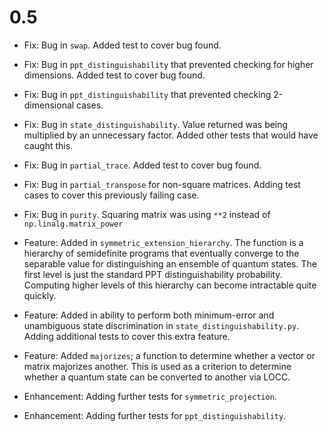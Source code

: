 # 0.5

- Fix: Bug in `swap`. Added test to cover bug found.

- Fix: Bug in `ppt_distinguishability` that prevented checking for higher
  dimensions. Added test to cover bug found.

- Fix: Bug in `ppt_distinguishability` that prevented checking 2-dimensional
  cases.

- Fix: Bug in `state_distinguishability`. Value returned was being multiplied
  by an unnecessary factor. Added other tests that would have caught this.

- Fix: Bug in `partial_trace`. Added test to cover bug found.

- Fix: Bug in `partial_transpose` for non-square matrices. Adding test cases to
  cover this previously failing case.
 
- Fix: Bug in `purity`. Squaring matrix was using `**2` instead of 
  `np.linalg.matrix_power` 

- Feature: Added in `symmetric_extension_hierarchy`. The function is a
  hierarchy of semidefinite programs that eventually converge to the separable
  value for distinguishing an ensemble of quantum states. The first level is
  just the standard PPT distinguishability probability. Computing higher levels
  of this hierarchy can become intractable quite quickly.

- Feature: Added in ability to perform both minimum-error and unambiguous state
  discrimination in `state_distinguishability.py`. Adding additional tests to
  cover this extra feature.
  
- Feature: Added `majorizes`; a function to determine whether a vector or matrix
  majorizes another. This is used as a criterion to determine whether a quantum
  state can be converted to another via LOCC.

- Enhancement: Adding further tests for `symmetric_projection`.

- Enhancement: Adding further tests for `ppt_distinguishability`.
